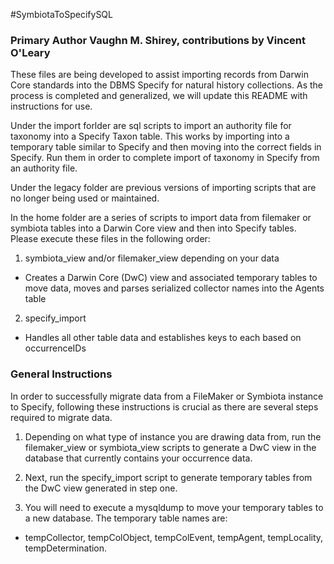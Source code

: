 #SymbiotaToSpecifySQL
### Primary Author Vaughn M. Shirey, contributions by Vincent O'Leary

These files are being developed to assist importing records from Darwin Core standards into the DBMS Specify for natural history collections. As the process is completed and generalized, we will update this README with instructions for use.

Under the import forlder are sql scripts to import an authority file for taxonomy into a Specify Taxon table. This works by importing into a temporary table similar to Specify and then moving into the correct fields in Specify. Run them in order to complete import of taxonomy in Specify from an authority file.

Under the legacy folder are previous versions of importing scripts that are no longer being used or maintained.

In the home folder are a series of scripts to import data from filemaker or symbiota tables into a Darwin Core view and then into Specify tables. Please execute these files in the following order:

1. symbiota_view and/or filemaker_view depending on your data
 - Creates a Darwin Core (DwC) view and associated temporary tables to move data, moves and parses serialized collector names into the Agents table

2. specify_import
 - Handles all other table data and establishes keys to each based on occurrenceIDs
 
### General Instructions

In order to successfully migrate data from a FileMaker or Symbiota instance to Specify, following these instructions is crucial as there are several steps required to migrate data. 

1. Depending on what type of instance you are drawing data from, run the filemaker_view or symbiota_view scripts to generate a DwC view in the database that currently contains your occurrence data. 

2. Next, run the specify_import script to generate temporary tables from the DwC view generated in step one.

3. You will need to execute a mysqldump to move your temporary tables to a new database. The temporary table names are:
 - tempCollector, tempColObject, tempColEvent, tempAgent, tempLocality, tempDetermination.
